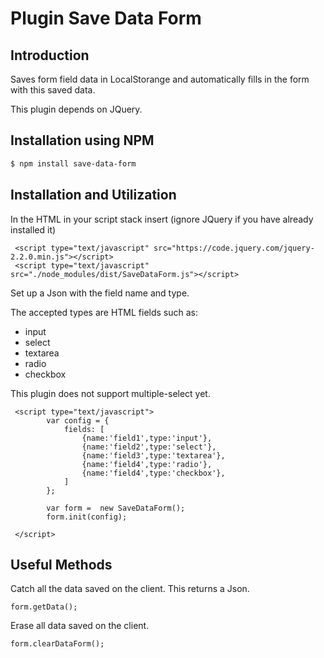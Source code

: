 # Plugin Save Data Form

## Introduction

Saves form field data in LocalStorange and automatically fills in the form with this saved data.

This plugin depends on JQuery.

## Installation using NPM

```bash
$ npm install save-data-form
```

## Installation and Utilization

In the HTML in your script stack insert (ignore JQuery if you have already installed it)

```
 <script type="text/javascript" src="https://code.jquery.com/jquery-2.2.0.min.js"></script>
 <script type="text/javascript" src="./node_modules/dist/SaveDataForm.js"></script>
```

Set up a Json with the field name and type.

The accepted types are HTML fields such as:
 - input
 - select
 - textarea
 - radio
 - checkbox 

This plugin does not support multiple-select yet.

```
 <script type="text/javascript">
 		var config = {
 			fields: [
 				{name:'field1',type:'input'},
 				{name:'field2',type:'select'},
 				{name:'field3',type:'textarea'},
 				{name:'field4',type:'radio'},
 				{name:'field4',type:'checkbox'},
 			]
 		};

 		var form =  new SaveDataForm();
 		form.init(config);
 
 </script>
 ```

 ## Useful Methods


Catch all the data saved on the client.
This returns a Json.

```
form.getData();
```

Erase all data saved on the client.
```
form.clearDataForm();
```
